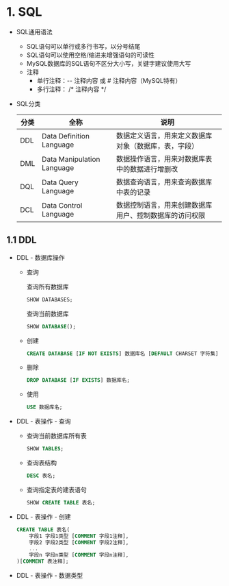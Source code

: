 # 1. SQL

- SQL通用语法
  - SQL语句可以单行或多行书写，以分号结尾
  - SQL语句可以使用空格/缩进来增强语句的可读性
  - MySQL数据库的SQL语句不区分大小写，关键字建议使用大写
  - 注释
    - 单行注释：-- 注释内容 或 # 注释内容（MySQL特有）
    - 多行注释： /* 注释内容 */

- SQL分类

  | 分类 | 全称                       | 说明                                                   |
  | ---- | -------------------------- | ------------------------------------------------------ |
  | DDL  | Data Definition Language   | 数据定义语言，用来定义数据库对象（数据库，表，字段）   |
  | DML  | Data Manipulation Language | 数据操作语言，用来对数据库表中的数据进行增删改         |
  | DQL  | Data Query Language        | 数据查询语言，用来查询数据库中表的记录                 |
  | DCL  | Data Control Language      | 数据控制语言，用来创建数据库用户、控制数据库的访问权限 |

## 1.1 DDL

- DDL - 数据库操作

  - 查询

    查询所有数据库

    ```sql
    SHOW DATABASES;
    ```

    查询当前数据库

    ```sql
    SHOW DATABASE();
    ```

  - 创建

    ```sql
    CREATE DATABASE [IF NOT EXISTS] 数据库名 [DEFAULT CHARSET 字符集] [COLLATE 排序规则];
    ```

  - 删除

    ```sql
    DROP DATABASE [IF EXISTS] 数据库名;
    ```

  - 使用

    ```sql
    USE 数据库名;
    ```

- DDL - 表操作 - 查询

  - 查询当前数据库所有表

    ```sql
    SHOW TABLES;
    ```

  - 查询表结构

    ```sql
    DESC 表名;
    ```

  - 查询指定表的建表语句

    ```sql
    SHOW CREATE TABLE 表名;
    ```

- DDL - 表操作 - 创建

  ```sql
  CREATE TABLE 表名(
      字段1 字段1类型 [COMMENT 字段1注释],
      字段2 字段2类型 [COMMENT 字段2注释],
      ...
      字段n 字段n类型 [COMMENT 字段n注释],
  )[COMMENT 表注释];
  ```

- DDL - 表操作 - 数据类型



















